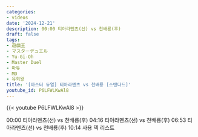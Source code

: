 ```yaml
---
categories:
- videos
date: '2024-12-21'
description: 00:00 티아라멘츠(선) vs 천배룡(후)
draft: false
tags:
- 遊戯王
- マスターデュエル
- Yu-Gi-Oh
- Master Duel
- 마듀
- MD
- 유희왕
title: '[마스터 듀얼] 티아라멘츠 vs 천배룡 [스탠다드]'
youtube_id: P6LFWLKwAl8
---
```



{{< youtube P6LFWLKwAl8 >}}

00:00 티아라멘츠(선) vs 천배룡(후)
04:16 티아라멘츠(선) vs 천배룡(후)
06:53 티아라멘츠(선) vs 천배룡(후)
10:14 사용 덱 리스트
